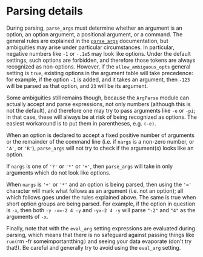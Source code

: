 # Parsing details

During parsing, `parse_args` must determine whether an argument is an option, an option argument, a positional
argument, or a command. The general rules are explained in the [`parse_args`](@ref) documentation, but
ambiguities may arise under particular circumstances. In particular, negative numbers like `-1` or `-.1e5`
may look like options. Under the default settings, such options are forbidden, and therefore those tokens are
always recognized as non-options. However, if the `allow_ambiguous_opts` general setting is `true`, existing
options in the argument table will take precedence: for example, if the option `-1` is added, and it takes an
argument, then `-123` will be parsed as that option, and `23` will be its argument.

Some ambiguities still remains though, because the `ArgParse` module can actually accept and parse expressions,
not only numbers (although this is not the default), and therefore one may try to pass arguments like `-e` or
`-pi`; in that case, these will always be at risk of being recognized as options. The easiest workaround is to
put them in parentheses, e.g. `(-e)`.

When an option is declared to accept a fixed positive number of arguments or the remainder of the command line
(i.e. if `nargs` is a non-zero number, or `'A'`, or `'R'`), `parse_args` will not try to check if the
argument(s) looks like an option.

If `nargs` is one of `'?'` or `'*'` or `'+'`, then `parse_args` will take in only arguments which do not
look like options.

When `nargs` is `'+'` or `'*'` and an option is being parsed, then using the `'='` character will mark what
follows as an argument (i.e. not an option); all which follows goes under the rules explained above. The same is true
when short option groups are being parsed. For example, if the option in question is `-x`, then both
`-y -x=-2 4 -y` and `-yx-2 4 -y` will parse `"-2"` and `"4"` as the arguments of `-x`.

Finally, note that with the `eval_arg` setting expressions are evaluated during parsing, which means that there is no
safeguard against passing things like `run(`rm -fr someimportantthing`)` and seeing your data evaporate
(don't try that!). Be careful and generally try to avoid using the `eval_arg` setting.
